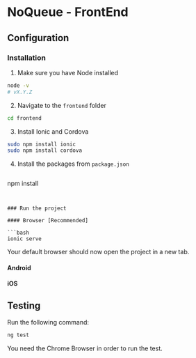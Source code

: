 # NoQueue - FrontEnd

## Configuration

### Installation

1. Make sure you have Node installed

 ```bash
node -v
# vX.Y.Z
```

2. Navigate to the ```frontend``` folder

 ```bash
 cd frontend
 ```

3. Install Ionic and Cordova

 ```bash
 sudo npm install ionic
 sudo npm install cordova
 ```
 
4. Install the packages from ```package.json```

	```bash
npm install
```  


### Run the project

#### Browser [Recommended]

```bash
ionic serve
```  
Your default browser should now open the project in a new tab.

#### Android

#### iOS

## Testing

Run the following command:

```bash
ng test
```
You need the Chrome Browser in order to run the test. 

